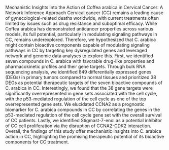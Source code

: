 Mechanistic Insights into the Action of Coffea arabica in Cervical Cancer: A Network Inference Approach
Cervical cancer (CC) remains a leading cause of gynecological-related deaths worldwide, with current treatments often limited by issues such as drug resistance and suboptimal efficacy. While Coffea arabica has demonstrated anticancer properties across various models, its full potential, particularly in modulating signaling pathways in CC, remains underexplored. Therefore, we hypothesized that C. arabica might contain bioactive components capable of modulating signaling pathways in CC by targeting key dysregulated genes and leveraged network and genomic data analyses to explore this. First, we identified seven compounds in C. arabica with favorable drug-like properties and pharmacokinetic profiles and their gene targets. Through bulk RNA sequencing analysis, we identified 849 differentially expressed genes (DEGs) in primary tumors compared to normal tissues and prioritized 38 DEGs as potential therapeutic targets of the seven bioactive compounds of C. arabica in CC. Interestingly, we found that the 38 gene targets were significantly overrepresented in gene sets associated with the cell cycle, with the p53-mediated regulation of the cell cycle as one of the top overrepresented gene sets. We elucidated CCNA2 as a prognostic biomarker for C. arabica compounds in CC by correlating the genes in the p53-mediated regulation of the cell cycle gene set with the overall survival of CC patients. Lastly, we identified Stigmast-7-enol as a potential inhibitor of CC cell proliferation via the disruption of CCNA2-CDK2 interaction. Overall, the findings of this study offer mechanistic insights into C. arabica action in CC, highlighting the promising therapeutic potential of its bioactive components for CC treatment. 
